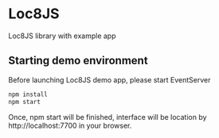 Loc8JS
======

Loc8JS library with example app

Starting demo environment
-------------------------

Before launching Loc8JS demo app, please start EventServer
```bash
npm install
npm start
```
Once, npm start will be finished, interface will be location by http://localhost:7700 in your browser.

